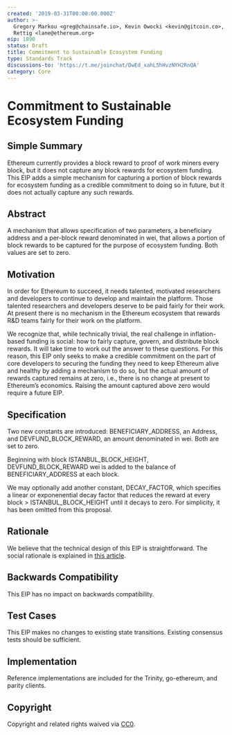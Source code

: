 ```yaml
---
created: '2019-03-31T00:00:00.000Z'
author: >-
  Gregory Markou <greg@chainsafe.io>, Kevin Owocki <kevin@gitcoin.co>, Lane
  Rettig <lane@ethereum.org>
eip: 1890
status: Draft
title: Commitment to Sustainable Ecosystem Funding
type: Standards Track
discussions-to: 'https://t.me/joinchat/DwEd_xahL5hHvzNYH2RnQA'
category: Core
---
```


# Commitment to Sustainable Ecosystem Funding

## Simple Summary

Ethereum currently provides a block reward to proof of work miners every block, but it does not capture any block rewards for ecosystem funding. This EIP adds a simple mechanism for capturing a portion of block rewards for ecosystem funding as a credible commitment to doing so in future, but it does not actually capture any such rewards.

## Abstract

A mechanism that allows specification of two parameters, a beneficiary address and a per-block reward denominated in wei, that allows a portion of block rewards to be captured for the purpose of ecosystem funding. Both values are set to zero.

## Motivation

In order for Ethereum to succeed, it needs talented, motivated researchers and developers to continue to develop and maintain the platform. Those talented researchers and developers deserve to be paid fairly for their work. At present there is no mechanism in the Ethereum ecosystem that rewards R&D teams fairly for their work on the platform.

We recognize that, while technically trivial, the real challenge in inflation-based funding is social: how to fairly capture, govern, and distribute block rewards. It will take time to work out the answer to these questions. For this reason, this EIP only seeks to make a credible commitment on the part of core developers to securing the funding they need to keep Ethereum alive and healthy by adding a mechanism to do so, but the actual amount of rewards captured remains at zero, i.e., there is no change at present to Ethereum’s economics. Raising the amount captured above zero would require a future EIP.

## Specification

Two new constants are introduced: BENEFICIARY\_ADDRESS, an Address, and DEVFUND\_BLOCK\_REWARD, an amount denominated in wei. Both are set to zero.

Beginning with block ISTANBUL\_BLOCK\_HEIGHT, DEVFUND\_BLOCK\_REWARD wei is added to the balance of BENEFICIARY\_ADDRESS at each block.

We may optionally add another constant, DECAY\_FACTOR, which specifies a linear or exponenential decay factor that reduces the reward at every block &gt; ISTANBUL\_BLOCK\_HEIGHT until it decays to zero. For simplicity, it has been omitted from this proposal.

## Rationale

We believe that the technical design of this EIP is straightforward. The social rationale is explained in [this article](https://medium.com/gitcoin/funding-open-source-in-the-blockchain-era-8ded753bf05f).

## Backwards Compatibility

This EIP has no impact on backwards compatibility.

## Test Cases

This EIP makes no changes to existing state transitions. Existing consensus tests should be sufficient.

## Implementation

Reference implementations are included for the Trinity, go-ethereum, and parity clients.

## Copyright

Copyright and related rights waived via [CC0](https://creativecommons.org/publicdomain/zero/1.0/).


